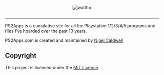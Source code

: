 <p align="center">
    <img src="" alt=" width=""66%">
</p>

<p align="center">
    <a href="https://ps2apps.com"><img src="" alt=""></a>
</p>

---

PS2Apps is a cumulative site for all the Playstation 1/2/3/4/5 programs and files I've hoarded over the past 10 years.

PS2Apps.com is created and maintained by
[Nigel Caldwell](https://www.facebook.com/p10god/)

Copyright
---------

This project is licensed under the [MIT License](https://github.com/ps2apps.github.io/blob/master/LICENSE).
